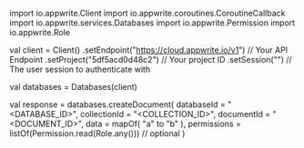 import io.appwrite.Client
import io.appwrite.coroutines.CoroutineCallback
import io.appwrite.services.Databases
import io.appwrite.Permission
import io.appwrite.Role

val client = Client()
    .setEndpoint("https://cloud.appwrite.io/v1") // Your API Endpoint
    .setProject("5df5acd0d48c2") // Your project ID
    .setSession("") // The user session to authenticate with

val databases = Databases(client)

val response = databases.createDocument(
    databaseId = "<DATABASE_ID>",
    collectionId = "<COLLECTION_ID>",
    documentId = "<DOCUMENT_ID>",
    data = mapOf( "a" to "b" ),
    permissions = listOf(Permission.read(Role.any())) // optional
)
